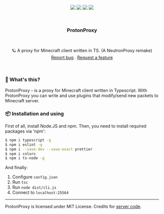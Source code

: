 <p align="center">
<img src="https://img.shields.io/github/contributors/corruptmemry/protonproxy.svg?style=for-the-badge"/>
<img src="https://img.shields.io/github/forks/corruptmemry/protonproxy.svg?style=for-the-badge"/>
<img src="https://img.shields.io/github/stars/corruptmemry/protonproxy.svg?style=for-the-badge"/>
<img src="https://img.shields.io/github/issues/corruptmemry/protonproxy.svg?style=for-the-badge"/>
</p>
<br />
  <h3 align="center">ProtonProxy</h3>
  <br />
  <p align="center">
  🪐 A proxy for Minecraft client written in TS. (A NeutronProxy remake)
  <br />
  <a href="https://github.com/corruptmemry/protonproxy/issues">Report bug</a>
  .
  <a href="https://github.com/corruptmemry/protonproxy/issues">Request a feature</a>
  </p>
<br />

### 🤔 What's this?
ProtonProxy - is a proxy for Minecraft client written in Typescript.
With ProtonProxy you can write and use plugins that modify/send new packets to Minecraft server.

### 📦 Installation and using
First of all, install Node.JS and npm.
Then, you need to install required packages via 'npm':
  ```sh
  $ npm i typescript -g
  $ npm i eslint -g
  $ npm i --save-dev --save-exact prettier
  $ npm i colors
  $ npm i ts-node -g
  ```
And finally:

1. Configure `config.json`
2. Run `tsc`
3. Run `node dist/cli.js`
4. Connect to `localhost:25564`

***

ProtonProxy is licensed under MIT License.
Credits for <a href="https://github.com/diginet-ab/tcp-proxy">server code</a>.
